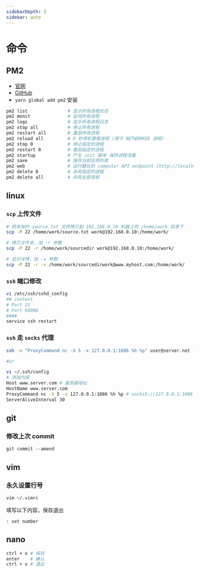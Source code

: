 ```yaml
---
sidebarDepth: 3
sidebar: auto
---
```


# 命令

## PM2
- [官网](http://pm2.keymetrics.io/)
- [GitHub](https://github.com/Unitech/PM2/)
- `yarn global add pm2` 安装
```bash
pm2 list               # 显示所有进程状态
pm2 monit              # 监视所有进程
pm2 logs               # 显示所有进程日志
pm2 stop all           # 停止所有进程
pm2 restart all        # 重启所有进程
pm2 reload all         # 0 秒停机重载进程 (用于 NETWORKED 进程)
pm2 stop 0             # 停止指定的进程
pm2 restart 0          # 重启指定的进程
pm2 startup            # 产生 init 脚本 保持进程活着
pm2 save               # 保存当前应用列表
pm2 web                # 运行健壮的 computer API endpoint (http://localhost:9615)
pm2 delete 0           # 杀死指定的进程
pm2 delete all         # 杀死全部进程
```

## linux

### `scp` 上传文件

```bash
# 把本地的 source.txt 文件拷贝到 192.168.0.10 机器上的 /home/work 目录下
scp -P 22 /home/work/source.txt work@192.168.0.10:/home/work/

# 拷贝文件夹，加 -r 参数
scp -P 22 -r /home/work/sourcedir work@192.168.0.10:/home/work/

# 显示详情，加 -v 参数
scp -P 22 -r -v /home/work/sourcedirwork@www.myhost.com:/home/work/
```

### `ssh` 端口修改

```bash
vi /etc/ssh/sshd_config
## content
# Port 22
# Port 60000
####
service ssh restart
```

### `ssh` 走 `socks` 代理

```bash
ssh -o "ProxyCommand nc -X 5 -x 127.0.0.1:1086 %h %p" user@server.net -p 22

#or

vi ~/.ssh/config
# 添加内容
Host www.server.com # 服务器地址
HostName www.server.com
ProxyCommand nc -X 5 -x 127.0.0.1:1086 %h %p # socks5://127.0.0.1:1086
ServerAliveInterval 30
```

## git

### 修改上次 commit

```shell
git commit --amend
```

## vim

### 永久设置行号

```bash
vim ~/.vimrc
```
填写以下内容，保存退出
```file
: set number
```

## nano

```bash
ctrl + o # 保存
enter    # 确认
ctrl + x # 退出
```
